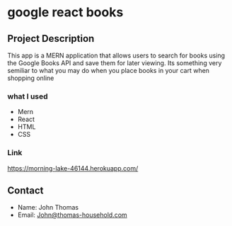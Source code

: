 # google react books

## Project Description

This app is a MERN application that allows users to search for books using the Google Books API and save them for later viewing. Its something very semiliar to what you may do when you place books in your cart when shopping online

### what I used
* Mern
* React
* HTML
* CSS
### Link
https://morning-lake-46144.herokuapp.com/

## Contact
* Name: John Thomas
* Email: John@thomas-household.com
